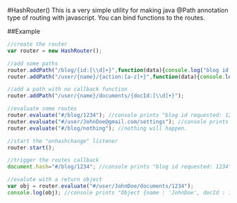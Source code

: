 #HashRouter()
    This is a very simple utility for making java @Path annotation type of routing with javascript.  You can bind
    functions to the routes.

##Example
```javascript
//create the router
var router = new HashRouter();

//add some paths
router.addPath("/blog/{id:[\\d]+}",function(data){console.log("blog id requested: "+data.id)});
router.addPath("/user/{name}/{action:[a-z]+}",function(data){console.log(data);});

//add a path with no callback function
router.addPath("/user/{name}/documents/{docId:[\\d]+}");

//evaluate some routes
router.evaluate("#/blog/1234"); //console prints "blog id requested: 1234"
router.evaluate("#/user/JohnDoe@gmail.com/settings"); //console prints "Object {name : 'JohnDoe@gmail', action : 'settings'}"
router.evaluate("#/blog/nothing"); //nothing will happen.

//start the "onhashchange" listener
router.start();

//trigger the routes callback
document.hash="#/blog/1234"; //console prints "blog id requested: 1234"

//evalute with a return object
var obj = router.evaluate("#/user/JohnDoe/documents/1234");
console.log(obj); //console prints "Object {name : 'JohnDoe', docId : 1234}"

```